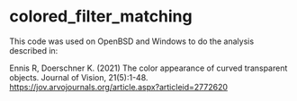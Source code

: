 # colored_filter_matching

This code was used on OpenBSD and Windows to do the analysis described in:

Ennis R, Doerschner K. (2021) The color appearance of curved transparent objects. Journal of Vision, 21(5):1-48. https://jov.arvojournals.org/article.aspx?articleid=2772620
